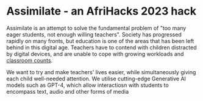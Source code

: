 # Assimilate - an AfriHacks 2023 hack

Assimilate is an attempt to solve the fundamental problem of "too many eager students, not enough willing teachers". Society has progressed rapidly on many fronts, but education is one of the areas that has been left behind in this digital age. Teachers have to contend with children distracted by digital devices, and are unable to cope with growing workloads and [classroom counts](https://data.worldbank.org/indicator/SE.PRM.ENRL.TC.ZS?locations=NG). 

We want to try and make teachers' lives easier, while simultaneously giving each child well-needed attention. We utilise cutting-edge Generative AI models such as GPT-4, which allow interactiosn with students to encompass text, audio and other forms of media
